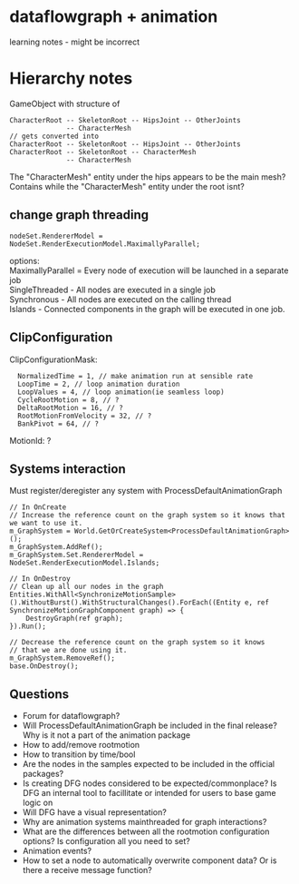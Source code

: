 
# dataflowgraph + animation
learning notes - might be incorrect

# Hierarchy notes

GameObject with structure of 
```
CharacterRoot -- SkeletonRoot -- HipsJoint -- OtherJoints  
              -- CharacterMesh  
// gets converted into
CharacterRoot -- SkeletonRoot -- HipsJoint -- OtherJoints  
CharacterRoot -- SkeletonRoot -- CharacterMesh  
              -- CharacterMesh  
```
The "CharacterMesh" entity under the hips appears to be the main mesh? Contains
while the "CharacterMesh" entity under the root isnt? 


## change graph threading
```
nodeSet.RendererModel = NodeSet.RenderExecutionModel.MaximallyParallel;
```
options:    
  MaximallyParallel = Every node of execution will be launched in a separate job  
  SingleThreaded - All nodes are executed in a single job  
  Synchronous - All nodes are executed on the calling thread  
  Islands - Connected components in the graph will be executed in one job.  

## ClipConfiguration

ClipConfigurationMask:  
```
  NormalizedTime = 1, // make animation run at sensible rate  
  LoopTime = 2, // loop animation duration  
  LoopValues = 4, // loop animation(ie seamless loop)  
  CycleRootMotion = 8, // ?  
  DeltaRootMotion = 16, // ?  
  RootMotionFromVelocity = 32, // ?    
  BankPivot = 64, // ?    
```
MotionId: ?

## Systems interaction

Must register/deregister any system with ProcessDefaultAnimationGraph
```
// In OnCreate
// Increase the reference count on the graph system so it knows that we want to use it.
m_GraphSystem = World.GetOrCreateSystem<ProcessDefaultAnimationGraph>();
m_GraphSystem.AddRef();
m_GraphSystem.Set.RendererModel = NodeSet.RenderExecutionModel.Islands;

// In OnDestroy
// Clean up all our nodes in the graph
Entities.WithAll<SynchronizeMotionSample>().WithoutBurst().WithStructuralChanges().ForEach((Entity e, ref SynchronizeMotionGraphComponent graph) => {
    DestroyGraph(ref graph);
}).Run();

// Decrease the reference count on the graph system so it knows
// that we are done using it.
m_GraphSystem.RemoveRef();
base.OnDestroy();

```

## Questions
* Forum for dataflowgraph?
* Will ProcessDefaultAnimationGraph be included in the final release? Why is it not a part of the animation package
* How to add/remove rootmotion
* How to transition by time/bool
* Are the nodes in the samples expected to be included in the official packages?
* Is creating DFG nodes considered to be expected/commonplace? Is DFG an internal tool to facillitate or intended for users to base game logic on
* Will DFG have a visual representation?
* Why are animation systems mainthreaded for graph interactions?
* What are the differences between all the rootmotion configuration options? Is configuration all you need to set?
* Animation events?
* How to set a node to automatically overwrite component data? Or is there a receive message function?
